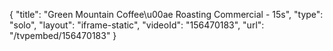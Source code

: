 {
    "title": "Green Mountain Coffee\u00ae Roasting Commercial - 15s",
    "type": "solo",
    "layout": "iframe-static",
    "videoId": "156470183",
    "url": "\/tvpembed\/156470183"
}
